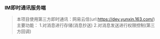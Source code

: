 ### IM即时通讯服务端
> 本项目使用第三方即时通讯：网易云信(url:https://dev.yunxin.163.com/)
> 主要功能：
>  1.对消息进行存储(消息抄送)
>  2.对消息发送进行权限控制(第三方回调)